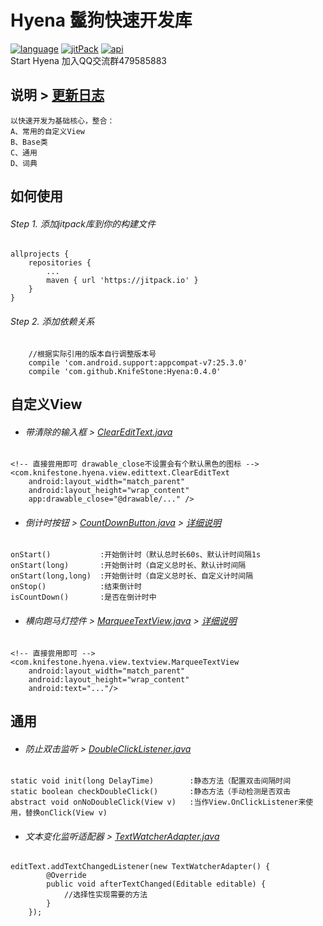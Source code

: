 # Hyena 鬣狗快速开发库

[![language][languageSvg]]() [![jitPack][jitPackSvg]][jitPack] [![api][apiSvg]][api]
<br/> Start Hyena 加入QQ交流群479585883

## 说明 > [更新日志][UpdateLog.md]

```
以快速开发为基础核心，整合：
A、常用的自定义View
B、Base类
C、通用
D、词典
```

## 如何使用

###### Step 1. 添加jitpack库到你的构建文件

```
allprojects {
    repositories {
        ...
        maven { url 'https://jitpack.io' }
    }
}
```

###### Step 2. 添加依赖关系

```
    //根据实际引用的版本自行调整版本号
    compile 'com.android.support:appcompat-v7:25.3.0'
    compile 'com.github.KnifeStone:Hyena:0.4.0'
```

## 自定义View

* ###### 带清除的输入框 > [ClearEditText.java][ClearEditText.java]

```
<!-- 直接尝用即可 drawable_close不设置会有个默认黑色的图标 -->
<com.knifestone.hyena.view.edittext.ClearEditText
    android:layout_width="match_parent"
    android:layout_height="wrap_content"
    app:drawable_close="@drawable/..." />
```

* ###### 倒计时按钮 > [CountDownButton.java][CountDownButton.java] > [详细说明][CountDownButton.blog]

```
onStart()           :开始倒计时（默认总时长60s、默认计时间隔1s
onStart(long)       :开始倒计时（自定义总时长、默认计时间隔
onStart(long,long)  :开始倒计时（自定义总时长、自定义计时间隔
onStop()            :结束倒计时
isCountDown()       :是否在倒计时中
```

* ###### 横向跑马灯控件 > [MarqueeTextView.java][MarqueeTextView.java] > [详细说明][MarqueeTextView.blog]

```
<!-- 直接尝用即可 -->
<com.knifestone.hyena.view.textview.MarqueeTextView
    android:layout_width="match_parent"
    android:layout_height="wrap_content"
    android:text="..."/>
```

## 通用

* ###### 防止双击监听 > [DoubleClickListener.java][DoubleClickListener.java]

```
static void init(long DelayTime)        :静态方法（配置双击间隔时间
static boolean checkDoubleClick()       :静态方法（手动检测是否双击
abstract void onNoDoubleClick(View v)   :当作View.OnClickListener来使用，替换onClick(View v)
```

* ###### 文本变化监听适配器 > [TextWatcherAdapter.java][TextWatcherAdapter.java]

```
editText.addTextChangedListener(new TextWatcherAdapter() {
        @Override
        public void afterTextChanged(Editable editable) {
            //选择性实现需要的方法
        }
    });
```

[languageSvg]:https://img.shields.io/badge/language-java-blue.svg
[jitPackSvg]:https://jitpack.io/v/KnifeStone/Hyena.svg
[jitPack]:https://jitpack.io/#KnifeStone/Hyena
[apiSvg]: https://img.shields.io/badge/API-15+-blue.svg
[api]: https://android-arsenal.com/api?level=15

[Hyena.jpg]:https://github.com/KnifeStone/Hyena/blob/master/images/Hyena.jpg
[UpdateLog.md]: https://github.com/KnifeStone/Hyena/blob/master/UpdateLog.md
[ClearEditText.java]: https://github.com/KnifeStone/Hyena/blob/master/hyenalibrary/src/main/java/com/knifestone/hyena/view/edittext/ClearEditText.java
[CountDownButton.java]: https://github.com/KnifeStone/Hyena/blob/master/hyenalibrary/src/main/java/com/knifestone/hyena/view/button/CountDownButton.java
[MarqueeTextView.java]: https://github.com/KnifeStone/Hyena/blob/master/hyenalibrary/src/main/java/com/knifestone/hyena/view/textview/MarqueeTextView.java
[DoubleClickListener.java]: https://github.com/KnifeStone/Hyena/blob/master/hyenalibrary/src/main/java/com/knifestone/hyena/currency/DoubleClickListener.java
[TextWatcherAdapter.java]: https://github.com/KnifeStone/Hyena/blob/master/hyenalibrary/src/main/java/com/knifestone/hyena/currency/TextWatcherAdapter.java


[CountDownButton.blog]:http://www.jianshu.com/p/27e627c8521f
[MarqueeTextView.blog]:http://www.jianshu.com/p/af2d636b110e